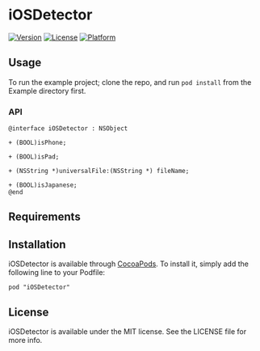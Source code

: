 # iOSDetector

[![Version](https://img.shields.io/cocoapods/v/iOSDetector.svg?style=flat)](http://cocoadocs.org/docsets/iOSDetector)
[![License](https://img.shields.io/cocoapods/l/iOSDetector.svg?style=flat)](http://cocoadocs.org/docsets/iOSDetector)
[![Platform](https://img.shields.io/cocoapods/p/iOSDetector.svg?style=flat)](http://cocoadocs.org/docsets/iOSDetector)

## Usage

To run the example project; clone the repo, and run `pod install` from the Example directory first.

### API

``` objc
@interface iOSDetector : NSObject

+ (BOOL)isPhone;

+ (BOOL)isPad;

+ (NSString *)universalFile:(NSString *) fileName;

+ (BOOL)isJapanese;
@end
```

## Requirements

## Installation

iOSDetector is available through [CocoaPods](http://cocoapods.org). To install
it, simply add the following line to your Podfile:

    pod "iOSDetector"

## License

iOSDetector is available under the MIT license. See the LICENSE file for more info.
